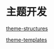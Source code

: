 # 主题开发

<!-- 文件结构 -->
[theme-structures](include/theme-structures.md ':include')

<!-- 模板文件及保留模板 -->
[theme-templates](include/theme-templates.md ':include')


